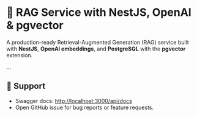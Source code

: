 # 🧠 RAG Service with NestJS, OpenAI & pgvector

A production-ready Retrieval-Augmented Generation (RAG) service built with **NestJS**, **OpenAI embeddings**, and **PostgreSQL** with the **pgvector** extension.

...

## 🙋 Support

- Swagger docs: [http://localhost:3000/api/docs](http://localhost:3000/api/docs)
- Open GitHub issue for bug reports or feature requests.
